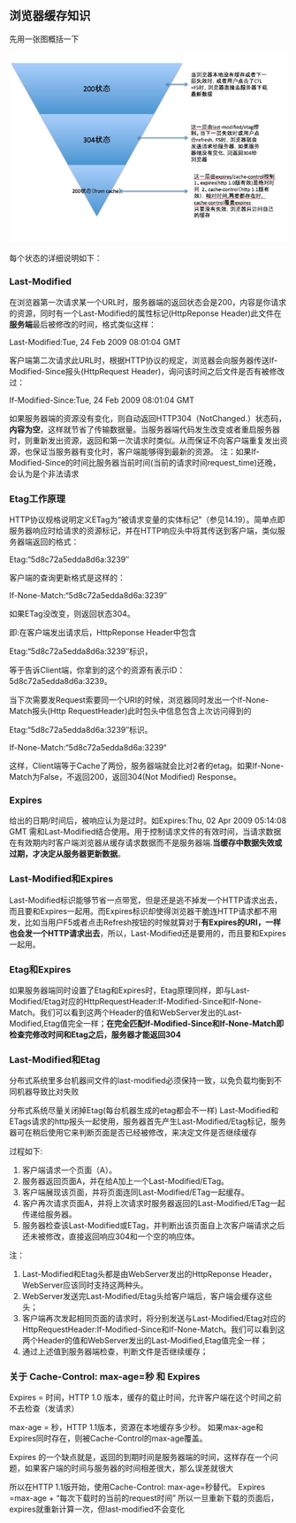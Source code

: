 ## 浏览器缓存知识

先用一张图概括一下

![](image/browser_cache.jpg)

每个状态的详细说明如下：

### Last-Modified
在浏览器第一次请求某一个URL时，服务器端的返回状态会是200，内容是你请求的资源，同时有一个Last-Modified的属性标记(HttpReponse Header)此文件在**服务端**最后被修改的时间，格式类似这样：

Last-Modified:Tue, 24 Feb 2009 08:01:04 GMT

客户端第二次请求此URL时，根据HTTP协议的规定，浏览器会向服务器传送If-Modified-Since报头(HttpRequest Header)，询问该时间之后文件是否有被修改过：

If-Modified-Since:Tue, 24 Feb 2009 08:01:04 GMT

如果服务器端的资源没有变化，则自动返回HTTP304（NotChanged.）状态码，**内容为空**，这样就节省了传输数据量。当服务器端代码发生改变或者重启服务器时，则重新发出资源，返回和第一次请求时类似。从而保证不向客户端重复发出资源，也保证当服务器有变化时，客户端能够得到最新的资源。
注：如果If-Modified-Since的时间比服务器当前时间(当前的请求时间request_time)还晚，会认为是个非法请求

### Etag工作原理
HTTP协议规格说明定义ETag为“被请求变量的实体标记”（参见14.19）。简单点即服务器响应时给请求的资源标记，并在HTTP响应头中将其传送到客户端，类似服务器端返回的格式：

Etag:“5d8c72a5edda8d6a:3239″

客户端的查询更新格式是这样的：

If-None-Match:“5d8c72a5edda8d6a:3239″

如果ETag没改变，则返回状态304。

即:在客户端发出请求后，HttpReponse Header中包含

Etag:“5d8c72a5edda8d6a:3239″标识，

等于告诉Client端，你拿到的这个的资源有表示ID：
5d8c72a5edda8d6a:3239。

当下次需要发Request索要同一个URI的时候，浏览器同时发出一个If-None-Match报头(Http RequestHeader)此时包头中信息包含上次访问得到的

Etag:“5d8c72a5edda8d6a:3239″标识。


If-None-Match:“5d8c72a5edda8d6a:3239“


这样，Client端等于Cache了两份，服务器端就会比对2者的etag。如果If-None-Match为False，不返回200，返回304(Not Modified) Response。

### Expires
给出的日期/时间后，被响应认为是过时。如Expires:Thu, 02 Apr 2009 05:14:08 GMT
需和Last-Modified结合使用。用于控制请求文件的有效时间，当请求数据在有效期内时客户端浏览器从缓存请求数据而不是服务器端.**当缓存中数据失效或过期，才决定从服务器更新数据**。

### Last-Modified和Expires
Last-Modified标识能够节省一点带宽，但是还是逃不掉发一个HTTP请求出去，而且要和Expires一起用。而Expires标识却使得浏览器干脆连HTTP请求都不用发，比如当用户F5或者点击Refresh按钮的时候就算对于**有Expires的URI，一样也会发一个HTTP请求出去**，所以，Last-Modified还是要用的，而且要和Expires一起用。

### Etag和Expires
如果服务器端同时设置了Etag和Expires时，Etag原理同样，即与Last-Modified/Etag对应的HttpRequestHeader:If-Modified-Since和If-None-Match。我们可以看到这两个Header的值和WebServer发出的Last-Modified,Etag值完全一样；**在完全匹配If-Modified-Since和If-None-Match即检查完修改时间和Etag之后，服务器才能返回304**

### Last-Modified和Etag
分布式系统里多台机器间文件的last-modified必须保持一致，以免负载均衡到不同机器导致比对失败

分布式系统尽量关闭掉Etag(每台机器生成的etag都会不一样)
Last-Modified和ETags请求的http报头一起使用，服务器首先产生Last-Modified/Etag标记，服务器可在稍后使用它来判断页面是否已经被修改，来决定文件是否继续缓存

过程如下:

 1. 客户端请求一个页面（A）。
 2. 服务器返回页面A，并在给A加上一个Last-Modified/ETag。
 3. 客户端展现该页面，并将页面连同Last-Modified/ETag一起缓存。
 4. 客户再次请求页面A，并将上次请求时服务器返回的Last-Modified/ETag一起传递给服务器。
 5. 服务器检查该Last-Modified或ETag，并判断出该页面自上次客户端请求之后还未被修改，直接返回响应304和一个空的响应体。

注：

 1. Last-Modified和Etag头都是由WebServer发出的HttpReponse Header，WebServer应该同时支持这两种头。
 2. WebServer发送完Last-Modified/Etag头给客户端后，客户端会缓存这些头；
 3. 客户端再次发起相同页面的请求时，将分别发送与Last-Modified/Etag对应的HttpRequestHeader:If-Modified-Since和If-None-Match。我们可以看到这两个Header的值和WebServer发出的Last-Modified,Etag值完全一样；
 4. 通过上述值到服务器端检查，判断文件是否继续缓存；

### 关于 Cache-Control: max-age=秒 和 Expires
Expires = 时间，HTTP 1.0 版本，缓存的载止时间，允许客户端在这个时间之前不去检查（发请求）

max-age = 秒，HTTP 1.1版本，资源在本地缓存多少秒。
如果max-age和Expires同时存在，则被Cache-Control的max-age覆盖。

Expires 的一个缺点就是，返回的到期时间是服务器端的时间，这样存在一个问题，如果客户端的时间与服务器的时间相差很大，那么误差就很大

所以在HTTP 1.1版开始，使用Cache-Control: max-age=秒替代。
Expires =max-age +   “每次下载时的当前的request时间”
所以一旦重新下载的页面后，expires就重新计算一次，但last-modified不会变化
